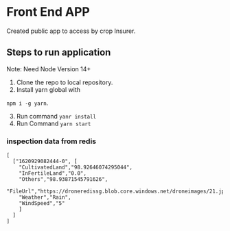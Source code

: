
# Front End APP
Created public app to access by crop Insurer.

## Steps to run application

Note:  Need Node Version 14+

1. Clone the repo to local repository.
2. Install yarn global with 

`npm i -g yarn`.

3. Run command `yanr install`
4. Run Command `yarn start`



### inspection data from redis
````
[
  ["1620929082444-0", [
    "CultivatedLand","98.92646074295044",
    "InFertileLand","0.0",
    "Others","98.93871545791626",
    "FileUrl","https://droneredissg.blob.core.windows.net/droneimages/21.jpg",
    "Weather","Rain",
    "WindSpeed","5"
    ]
  ]
]
````
